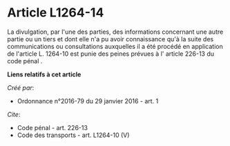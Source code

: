 # Article L1264-14

La divulgation, par l'une des parties, des informations concernant une autre partie ou un tiers et dont elle n'a pu avoir
connaissance qu'à la suite des communications ou consultations auxquelles il a été procédé en application de l'article L.
1264-10 est punie des peines prévues à l' article 226-13 du code pénal .

**Liens relatifs à cet article**

_Créé par_:

  - Ordonnance n°2016-79 du 29 janvier 2016 - art. 1

_Cite_:

  - Code pénal - art. 226-13
  - Code des transports - art. L1264-10 (V)
